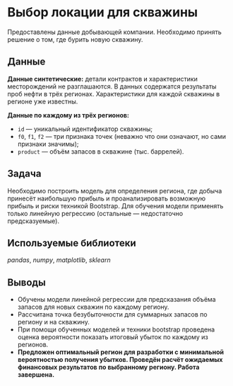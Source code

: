 # Выбор локации для скважины
Предоставлены данные добывающей компании. Необходимо принять решение о том, где бурить новую скважину.

## Данные
**Данные синтетические:** детали контрактов и характеристики месторождений не разглашаются. 
В данных содержатся результаты проб нефти в трёх регионах. Характеристики для каждой скважины в регионе уже известны. 

**Данные по каждому из трёх регионов:**
* `id` — уникальный идентификатор скважины;
* `f0`, `f1`, `f2` — три признака точек (неважно что они означают, но сами признаки значимы);
* `product` — объём запасов в скважине (тыс. баррелей).

## Задача
Необходимо построить модель для определения региона, где добыча принесёт наибольшую прибыль и проанализировать возможную прибыль и риски техникой Bootstrap.
Для обучения модели применять только линейную регрессию (остальные — недостаточно предсказуемые).

## Используемые библиотеки
*pandas*, *numpy*, *matplotlib*, *sklearn*

## Выводы
* Обучены модели линейной регрессии для предсказания объёма запасов для новых скважин по каждому региону. 
* Рассчитана точка безубыточности для суммарных запасов по региону и на скважину.
* При помощи обученных моделей и техники bootstrap проведена оценка вероятности показать итоговый убыток по каждому из регионов.
* **Предложен оптимальный регион для разработки с минимальной вероятностью получения убытков. Проведён расчёт ожидаемых финансовых результатов по выбранному региону. Работа завершена.**